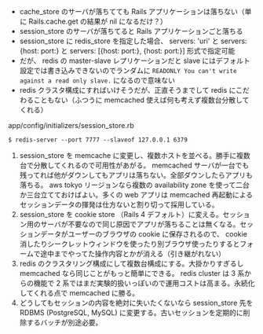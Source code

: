 - cache_store のサーバが落ちてても Rails アプリケーションは落ちない（単に Rails.cache.get の結果が nil になるだけ？）
- session_store のサーバが落ちてると Rails アプリケーションごと落ちる
- session\_store に redis_store を指定した場合、 servers: 'uri' と servers: {host: port:} と servers: [{host: port:}, {host: port:}] 形式で指定可能
- だが、 redis の master-slave レプリケーションだと slave にはデフォルト設定では書き込みできないのでランダムに `READONLY You can't write against a read only slave.` になるので意味ない
- redis クラスタ構成にすればいけそうだが、正直そうまでして redis にこだわることもない（ふつうに memcached 使えば何も考えず複数台分散してくれる）

app/config/initializers/session_store.rb

```
$ redis-server --port 7777 --slaveof 127.0.0.1 6379
```

1. session\_store を memcache に変更し、複数ホストを並べる。勝手に複数台で分散してくれるので可用性があがる。 memcached サーバが一台でも残ってれば他がダウンしてもアプリは落ちない。全部ダウンしたらアプリも落ちる。 aws tokyo リージョンなら複数の availability zone を使って二台か三台立てておけばよい。多くの web アプリは memcached 再起動によるセッションデータの揮発は仕方ないと割り切って採用している。
2. session\_store を cookie store （Rails 4 デフォルト）に変える。セッション用のサーバが不要なので同じ原因でアプリが落ちることは無くなる。セッションデータがユーザーのブラウザの cookie に保存されるので、 cookie 消したりシークレットウィンドウを使ったり別ブラウザ使ったりするとフォームで途中までやってた操作内容とかが消える（引き継がれない）
3. redis のクラスタリング構成にして複数台構成にする。大掛かりすぎるし memcached なら同じことがもっと簡単にできる。 redis cluster は 3 系からの機能で 2 系ではまだ実験的扱いっぽいので運用コストは高まる。永続化してくれる点で memcached に勝る。
4. どうしてもセッションの内容を絶対に失いたくないなら session\_store 先を RDBMS (PostgreSQL, MySQL) に変更する。古いセッションを定期的に削除するバッチが別途必要。
